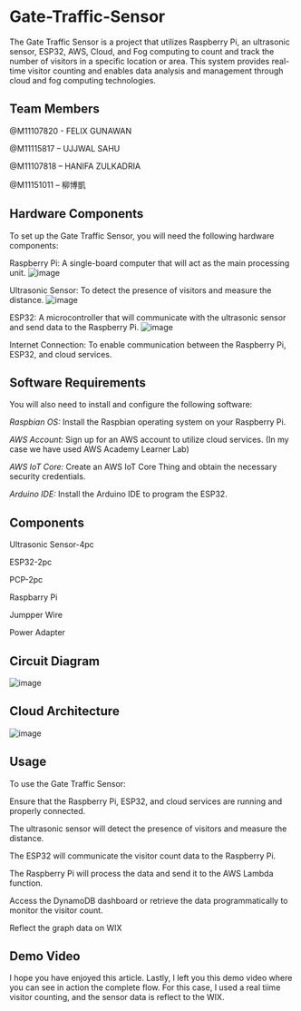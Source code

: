 # Gate-Traffic-Sensor
The Gate Traffic Sensor is a project that utilizes Raspberry Pi, an ultrasonic sensor, ESP32, AWS, Cloud, and Fog computing to count and track the number of visitors in a specific location or area. This system provides real-time visitor counting and enables data analysis and management through cloud and fog computing technologies.

## Team Members
@M11107820 - FELIX GUNAWAN​

@M11115817 – UJJWAL SAHU​

@M11107818 – HANIFA ZULKADRIA​

@M11151011 – 柳博凱

## Hardware Components
To set up the Gate Traffic Sensor, you will need the following hardware components:

Raspberry Pi: A single-board computer that will act as the main processing unit.
![image](https://github.com/ujjwal-saahu/Visitor-Counting-System-/assets/106102738/6205559a-975e-41d4-a79b-3aebf232632e)


Ultrasonic Sensor: To detect the presence of visitors and measure the distance.
![image](https://github.com/ujjwal-saahu/Visitor-Counting-System-/assets/106102738/166ff912-5556-45fd-a3c7-9598b9421703)


ESP32: A microcontroller that will communicate with the ultrasonic sensor and send data to the Raspberry Pi.
![image](https://github.com/ujjwal-saahu/Visitor-Counting-System-/assets/106102738/35a46551-4042-42a1-ac2e-b1472016bc95)


Internet Connection: To enable communication between the Raspberry Pi, ESP32, and cloud services.

## Software Requirements
You will also need to install and configure the following software:

*Raspbian OS:* Install the Raspbian operating system on your Raspberry Pi.

*AWS Account:* Sign up for an AWS account to utilize cloud services. (In my case we have used AWS Academy Learner Lab)

*AWS IoT Core:* Create an AWS IoT Core Thing and obtain the necessary security credentials.

*Arduino IDE:* Install the Arduino IDE to program the ESP32.

## Components

Ultrasonic Sensor-4pc

ESP32-2pc

PCP-2pc

Raspbarry Pi

Jumpper Wire

Power Adapter

## Circuit Diagram
![image](https://github.com/ujjwal-saahu/Visitor-Counting-System-/assets/106102738/c827a0dd-5df3-4198-9429-66158e5d94c0)

## Cloud Architecture
![image](https://github.com/ujjwal-saahu/Visitor-Counting-System-/assets/106102738/ad6a7102-f9fd-48a8-9104-d83f3730f58c)



## Usage
To use the Gate Traffic Sensor:

Ensure that the Raspberry Pi, ESP32, and cloud services are running and properly connected.

The ultrasonic sensor will detect the presence of visitors and measure the distance.

The ESP32 will communicate the visitor count data to the Raspberry Pi.

The Raspberry Pi will process the data and send it to the AWS Lambda function.

Access the DynamoDB dashboard or retrieve the data programmatically to monitor the visitor count.

Reflect the graph data on WIX 

## Demo Video
I hope you have enjoyed this article. Lastly, I left you this demo video where you can see in action the complete flow. For this case, I used a real tiime visitor counting, and the sensor data is reflect to the WIX.

